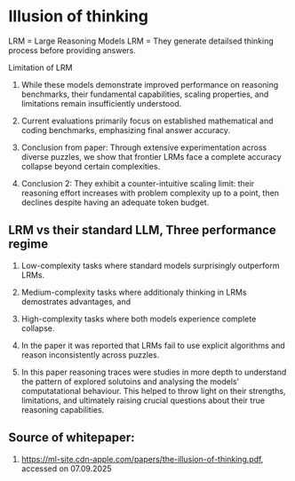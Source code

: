 # Illusion of thinking

LRM = Large Reasoning Models
LRM = They generate detailsed thinking process before providing answers.

Limitation of LRM
1. While these models demonstrate improved performance on reasoning benchmarks, their fundamental capabilities, scaling properties, and limitations remain insufficiently understood. 

2. Current evaluations primarily focus on established mathematical and coding benchmarks, emphasizing final answer accuracy.

3. Conclusion from paper: Through extensive experimentation across diverse puzzles, we show that frontier LRMs face a complete accuracy collapse beyond certain complexities. 

4. Conclusion 2: They exhibit a counter-intuitive scaling limit: their reasoning effort increases with problem complexity up to a point, then declines despite having an adequate token budget.

## LRM vs their standard LLM, Three performance regime
1. Low-complexity tasks where standard models surprisingly outperform LRMs.
2. Medium-complexity tasks where additionaly thinking in LRMs demostrates advantages, and
3. High-complexity tasks where both models experience complete collapse.

5. In the paper it was reported that LRMs fail to use explicit algorithms and reason inconsistently across puzzles.

6. In this paper reasoning traces were studies in more depth to understand the pattern of explored solutoins and analysing the models' computatational behaviour. 
This helped to throw light on their strengths, limitations, and ultimately raising crucial questions about their true reasoning capabilities.
## Source of whitepaper: 
1. https://ml-site.cdn-apple.com/papers/the-illusion-of-thinking.pdf, accessed on 07.09.2025